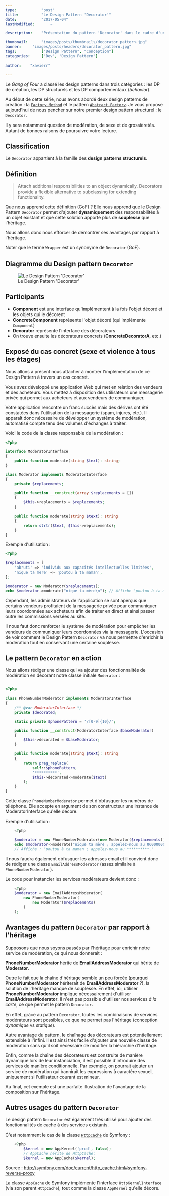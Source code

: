 ```yaml
---
type:           "post"
title:          "Le Design Pattern 'Decorator'"
date:           "2017-05-04"
lastModified:       ~

description:    "Présentation du pattern 'Decorator' dans le cadre d'une série consacrée aux Design Patterns"

thumbnail:      "images/posts/thumbnails/decorator_pattern.jpg"
banner:     "images/posts/headers/decorator_pattern.jpg"
tags:           ["Design Pattern", "Conception"]
categories:     ["Dev", "Design Pattern"]

author:    "xavierr"

---
```


Le _Gang of Four_ a classé les design patterns dans trois catégories : les DP de création, les DP structurels et les DP comportementaux (_behavior_).

Au début de cette série, nous avons abordé deux design patterns de création : la [`Factory Method`](/blog/dev/design-pattern-factory-method) et le pattern [`Abstract Factory`](/fr/dev/design-pattern-abstract-factory). Je vous propose aujourd'hui de nous pencher sur notre premier design pattern structurel : le `Decorator`.

Il y sera notamment question de modération, de sexe et de grossièretés. Autant de bonnes raisons de poursuivre votre lecture.

## Classification

Le `Decorator` appartient à la famille des __design patterns structurels__.

## Définition

> Attach additional responsibilities to an object dynamically. Decorators provide a flexible alternative to subclassing for extending functionality.

Que nous apprend cette définition (GoF) ? Elle nous apprend que le Design Pattern `Decorator` permet d'ajouter __dynamiquement__ des responsabilités à un objet existant et que cette solution apporte plus de __souplesse__ que l'héritage.

Nous allons donc nous efforcer de démontrer ses avantages par rapport à l'héritage.

Noter que le terme `Wrapper` est un synonyme de `Decorator` (GoF).

## Diagramme du Design pattern `Decorator`

<figure>
    <img src="images/posts/design-pattern/structural-decorator.jpg" alt="Le Design Pattern 'Decorator'">
    <figcaption>
      <span class="figure__legend">Le Design Pattern 'Decorator'</span>
    </figcaption>
</figure>

## Participants

* __Component__ est une interface qu'implémentent à la fois l'objet décoré et les objets qui le décorent
* __ConcreteComponent__ représente l'objet décoré (qui implémente `Component`)
* __Decorator__ représente l'interface des décorateurs
* On trouve ensuite les décorateurs concrets (__ConcreteDecoratorA__, etc.)

## Exposé du cas concret (sexe et violence à tous les étages)

Nous allons à présent nous attacher à montrer l'implémentation de ce Design Pattern à travers un cas concret.

Vous avez développé une application Web qui met en relation des vendeurs et des acheteurs. Vous mettez à disposition des utilisateurs une messagerie privée qui permet aux acheteurs et aux vendeurs de communiquer.

Votre application rencontre un franc succès mais des dérives ont été constatées dans l'utilisation de la messagerie (spam, injures, etc.). Il apparaît donc nécessaire de développer un système de modération, automatisé compte tenu des volumes d'échanges à traiter.

Voici le code de la classe responsable de la modération :

```php
<?php

interface ModeratorInterface
{
    public function moderate(string $text): string;
}

class Moderator implements ModeratorInterface
{
    private $replacements;

    public function __construct(array $replacements = [])
    {
        $this->replacements = $replacements;
    }

    public function moderate(string $text): string
    {
        return strtr($text, $this->replacements);
    }
}

```

Exemple d'utilisation :

```php
<?php

$replacements = [
    'abruti' => 'individu aux capacités intellectuelles limitées',
    'nique ta mère' => 'poutou à ta maman',
];

$moderator = new Moderator($replacements);
echo $moderator->moderate("nique ta mère\n"); // Affiche 'poutou à ta maman'

```

Cependant, les administrateurs de l'application se sont aperçus que certains vendeurs profitaient de la messagerie privée pour communiquer leurs coordonnées aux acheteurs afin de traiter en direct et ainsi passer outre les commissions versées au site.

Il nous faut donc renforcer le système de modération pour empêcher les vendeurs de communiquer leurs coordonnées via la messagerie. L'occasion de voir comment le Design Pattern `Decorator` va nous permettre d'enrichir la modération tout en conservant une certaine souplesse.

## Le pattern `Decorator` en action

Nous allons rédiger une classe qui va ajouter des fonctionnalités de modération en décorant notre classe initiale `Moderator` :

```php

<?php

class PhoneNumberModerator implements ModeratorInterface
{
    /** @var ModeratorInterface */
    private $decorated;

    static private $phonePattern = '/[0-9]{10}/';

    public function __construct(ModeratorInterface $baseModerator)
    {
        $this->decorated = $baseModerator;
    }

    public function moderate(string $text): string
    {
        return preg_replace(
            self::$phonePattern,
            '**********',
            $this->decorated->moderate($text)
        );
    }
}
```

Cette classe `PhoneNumberModerator` permet d'obfusquer les numéros de téléphone. Elle accepte en argument de son constructeur une instance de ModeratorInterface qu'elle décore.

Exemple d'utilisation :

```php
    <?php

    $moderator = new PhoneNumberModerator(new Moderator($replacements));
    echo $moderator->moderate("nique ta mère ; appelez-nous au 0600000000.\n");
    // Affiche : "poutou à ta maman ; appelez-nous au **********."

```

Il nous faudra également obfusquer les adresses email et il convient donc de rédiger une classe `EmailAddressModerator` (assez similaire à `PhoneNumberModerator`).

Le code pour instancier les services modérateurs devient donc :

```php
    <?php
    $moderator = new EmailAddressModerator(
        new PhoneNumberModerator(
            new Moderator($replacements)
        )
    );
```

## Avantages du pattern `Decorator` par rapport à l'héritage

Supposons que nous soyons passés par l'héritage pour enrichir notre service de modération, ce qui nous donnerait :

__PhoneNumberModerator__ hérite de __EmailAddressModerator__ qui hérite de __Moderator__.

Outre le fait que la chaîne d'héritage semble un peu forcée (pourquoi __PhoneNumberModerator__ hériterait de __EmailAddressModerator__ ?), la solution de l'héritage manque de souplesse. En effet, ici, utiliser __PhoneNumberModerator__ implique nécessairement d'utiliser __EmailAddressModerator__. Il n'est pas possible d'utiliser nos services _à la carte_, ce que permet le pattern `Decorator`.

En effet, grâce au pattern `Decorator`, toutes les combinaisons de services modérateurs sont possibles, ce que ne permet pas l'héritage (conception _dynamique_ vs _statique_).

Autre avantage du pattern, le chaînage des décorateurs est potentiellement extensible à l'infini. Il est ainsi très facile d'ajouter une nouvelle classe de modération sans qu'il soit nécessaire de modifier la hiérarchie d'héritage.

Enfin, comme la chaîne des décorateurs est construite de manière dynamique lors de leur instanciation, il est possible d'introduire des services de manière conditionnelle. Par exemple, on pourrait ajouter un service de modération qui bannirait les expressions à caractère sexuel, uniquement si l'utilisateur courant est mineur.

Au final, cet exemple est une parfaite illustration de l'avantage de la composition sur l'héritage.

## Autres usages du pattern `Decorator`

Le design pattern `Decorator` est également très utilisé pour ajouter des fonctionnalités de cache à des services existants.

C'est notamment le cas de la classe [`HttpCache`](https://github.com/symfony/symfony/blob/master/src/Symfony/Component/HttpKernel/HttpCache/HttpCache.php) de Symfony :

```php
    <?php
        $kernel = new AppKernel('prod', false);
        // AppCache hérite de HttpCache:
        $kernel = new AppCache($kernel);
```

Source : http://symfony.com/doc/current/http_cache.html#symfony-reverse-proxy

La classe `AppCache` de Symfony implémente l'interface `HttpKernelInterface` (via son parent `HttpCache`), tout comme la classe `AppKernel` qu'elle décore.
